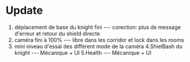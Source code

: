 # Update

1. déplacement de base du knight fini --- corection: plus de message d'erreur et retour du shield directe
2. caméra fini à 100% --- libre dans les corridor et lock dans les rooms
3. mini niveau d'essai des différent mode de la caméra
4.ShielBash du knight --- Mécanique + UI                                                                                               5.Health --- Mécanique + UI
